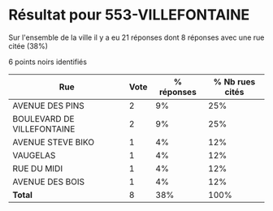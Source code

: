# Résultat pour 553-VILLEFONTAINE

Sur l'ensemble de la ville il y a eu 21 réponses dont 8 réponses avec une rue citée (38%)

6 points noirs identifiés

| Rue | Vote | % réponses | % Nb rues cités|
|-----|------|------------|----------------|
| AVENUE DES PINS | 2 | 9% | 25%|
| BOULEVARD DE VILLEFONTAINE | 2 | 9% | 25%|
| AVENUE STEVE BIKO | 1 | 4% | 12%|
| VAUGELAS | 1 | 4% | 12%|
| RUE DU MIDI | 1 | 4% | 12%|
| AVENUE DES BOIS | 1 | 4% | 12%|
| **Total** | 8 | 38% | 100%|
